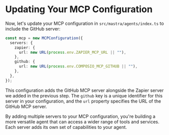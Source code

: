 # Updating Your MCP Configuration

Now, let's update your MCP configuration in `src/mastra/agents/index.ts` to include the GitHub server:

```typescript
const mcp = new MCPConfiguration({
  servers: {
    zapier: {
      url: new URL(process.env.ZAPIER_MCP_URL || ""),
    },
    github: {
      url: new URL(process.env.COMPOSIO_MCP_GITHUB || ""),
    },
  },
});
```

This configuration adds the GitHub MCP server alongside the Zapier server we added in the previous step. The `github` key is a unique identifier for this server in your configuration, and the `url` property specifies the URL of the GitHub MCP server.

By adding multiple servers to your MCP configuration, you're building a more versatile agent that can access a wider range of tools and services. Each server adds its own set of capabilities to your agent.

